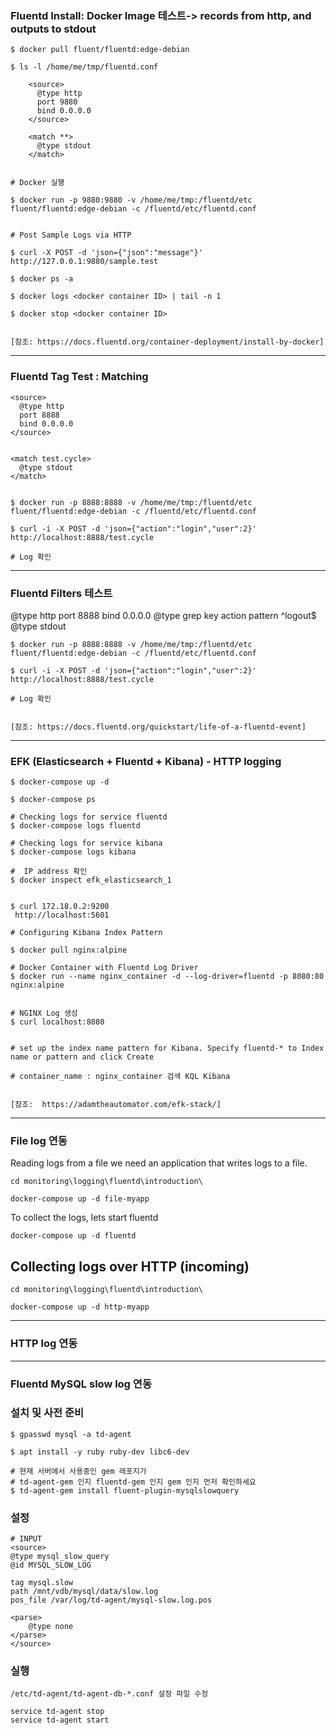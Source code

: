 ### Fluentd Install:  Docker Image 테스트->  records from http, and outputs to stdout

    $ docker pull fluent/fluentd:edge-debian
    
    $ ls -l /home/me/tmp/fluentd.conf
    
        <source>
          @type http
          port 9880
          bind 0.0.0.0
        </source>

        <match **>
          @type stdout
        </match>    


    # Docker 실행
    
    $ docker run -p 9880:9880 -v /home/me/tmp:/fluentd/etc fluent/fluentd:edge-debian -c /fluentd/etc/fluentd.conf
    
    
    # Post Sample Logs via HTTP
    
    $ curl -X POST -d 'json={"json":"message"}' http://127.0.0.1:9880/sample.test
    
    $ docker ps -a
    
    $ docker logs <docker container ID> | tail -n 1

    $ docker stop <docker container ID>


    [참조: https://docs.fluentd.org/container-deployment/install-by-docker]
-------

### Fluentd Tag Test : Matching

    <source>
      @type http
      port 8888
      bind 0.0.0.0
    </source>


    <match test.cycle>
      @type stdout
    </match>


    $ docker run -p 8888:8888 -v /home/me/tmp:/fluentd/etc fluent/fluentd:edge-debian -c /fluentd/etc/fluentd.conf

    $ curl -i -X POST -d 'json={"action":"login","user":2}' http://localhost:8888/test.cycle

    # Log 확인

--------

### Fluentd Filters 테스트

<source>
  @type http
  port 8888
  bind 0.0.0.0
</source>

<filter test.cycle>
  @type grep
  <exclude>
    key action
    pattern ^logout$
  </exclude>
</filter>

<match test.cycle>
  @type stdout
</match>


    $ docker run -p 8888:8888 -v /home/me/tmp:/fluentd/etc fluent/fluentd:edge-debian -c /fluentd/etc/fluentd.conf

    $ curl -i -X POST -d 'json={"action":"login","user":2}' http://localhost:8888/test.cycle

    # Log 확인


    [참조: https://docs.fluentd.org/quickstart/life-of-a-fluentd-event]
--------

### EFK (Elasticsearch + Fluentd + Kibana) - HTTP logging

    
    $ docker-compose up -d
    
    $ docker-compose ps
    
    # Checking logs for service fluentd
    $ docker-compose logs fluentd

    # Checking logs for service kibana
    $ docker-compose logs kibana
    
    #  IP address 확인
    $ docker inspect efk_elasticsearch_1
    
    
    $ curl 172.18.0.2:9200
     http://localhost:5601

    # Configuring Kibana Index Pattern
    
    $ docker pull nginx:alpine
    
    # Docker Container with Fluentd Log Driver
    $ docker run --name nginx_container -d --log-driver=fluentd -p 8080:80 nginx:alpine
    
    
    # NGINX Log 생성
    $ curl localhost:8080
       
  
    # set up the index name pattern for Kibana. Specify fluentd-* to Index name or pattern and click Create
    
    # container_name : nginx_container 검색 KQL Kibana
    
    
    [참조:  https://adamtheautomator.com/efk-stack/]
    
    
    
-----
    
    
    









### File log 연동

Reading logs from a file we need an application that writes logs to a file. <br/>

```
cd monitoring\logging\fluentd\introduction\

docker-compose up -d file-myapp

```

To collect the logs, lets start fluentd

```
docker-compose up -d fluentd
```

## Collecting logs over HTTP (incoming)

```
cd monitoring\logging\fluentd\introduction\

docker-compose up -d http-myapp

```
-----

### HTTP log 연동




-----

### Fluentd MySQL slow log 연동

### 설치 및 사전 준비

    $ gpasswd mysql -a td-agent

    $ apt install -y ruby ruby-dev libc6-dev

    # 현재 서버에서 사용중인 gem 레포지가 
    # td-agent-gem 인지 fluentd-gem 인지 gem 인지 먼저 확인하세요 
    $ td-agent-gem install fluent-plugin-mysqlslowquery

### 설정

    # INPUT
    <source>
    @type mysql_slow_query
    @id MYSQL_SLOW_LOG

    tag mysql.slow
    path /mnt/vdb/mysql/data/slow.log
    pos_file /var/log/td-agent/mysql-slow.log.pos

    <parse>
        @type none
    </parse>
    </source>


### 실행

    /etc/td-agent/td-agent-db-*.conf 설정 파일 수정

    service td-agent stop
    service td-agent start
